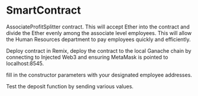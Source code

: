 # SmartContract
AssociateProfitSplitter contract.
This will accept Ether into the contract and divide the Ether evenly among the associate level employees. This will allow the Human Resources department to pay employees quickly and efficiently.

Deploy contract in Remix, deploy the contract to the local Ganache chain by connecting to Injected Web3 and ensuring MetaMask is pointed to localhost:8545.

fill in the constructor parameters with your designated employee addresses.

Test the deposit function by sending various values. 
